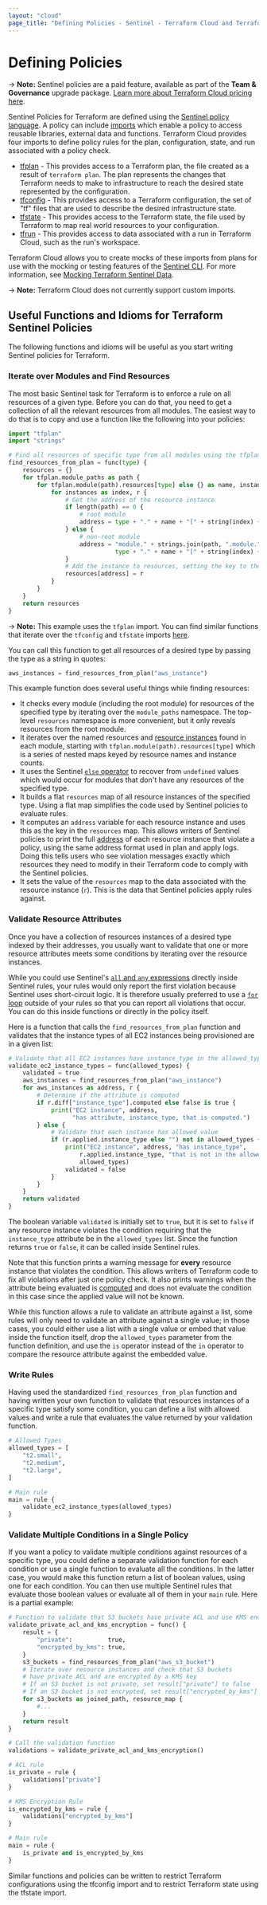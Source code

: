 ```yaml
---
layout: "cloud"
page_title: "Defining Policies - Sentinel - Terraform Cloud and Terraform Enterprise"
---
```


# Defining Policies

-> **Note:** Sentinel policies are a paid feature, available as part of the **Team & Governance** upgrade package. [Learn more about Terraform Cloud pricing here](https://www.hashicorp.com/products/terraform/pricing).

Sentinel Policies for Terraform are defined using the [Sentinel policy
language](https://docs.hashicorp.com/sentinel/language). A policy can include
[imports](https://docs.hashicorp.com/sentinel/concepts/imports) which enable a
policy to access reusable libraries, external data and functions. Terraform
Cloud provides four imports to define policy rules for the plan, configuration,
state, and run associated with a policy check.

- [tfplan](./tfplan.html) - This provides access to a Terraform plan, the file
  created as a result of `terraform plan`.	 The plan represents the changes
  that Terraform needs to make to infrastructure to reach the desired state
  represented by the configuration.
- [tfconfig](./tfconfig.html) - This provides access to a Terraform
  configuration, the set of "tf" files that are used to describe the desired
  infrastructure state.
- [tfstate](./tfstate.html) - This provides access to the Terraform state, the
  file used by Terraform to map real world resources to your configuration.
- [tfrun](./tfrun.html) - This provides access to data associated with a run
  in Terraform Cloud, such as the run's workspace.

Terraform Cloud allows you to create mocks of these imports from plans for use
with the mocking or testing features of the [Sentinel
CLI](https://docs.hashicorp.com/sentinel/commands). For more information, see
[Mocking Terraform Sentinel Data](../mock.html).

-> **Note:** Terraform Cloud does not currently support custom imports.

## Useful Functions and Idioms for Terraform Sentinel Policies

The following functions and idioms will be useful as you start writing Sentinel
policies for Terraform.

### Iterate over Modules and Find Resources

The most basic Sentinel task for Terraform is to enforce a rule on all resources
of a given type. Before you can do that, you need to get a collection of all the
relevant resources from all modules. The easiest way to do that is to copy and
use a function like the following into your policies:

```python
import "tfplan"
import "strings"

# Find all resources of specific type from all modules using the tfplan import
find_resources_from_plan = func(type) {
    resources = {}
    for tfplan.module_paths as path {
        for tfplan.module(path).resources[type] else {} as name, instances {
            for instances as index, r {
                # Get the address of the resource instance
                if length(path) == 0 {
                    # root module
                    address = type + "." + name + "[" + string(index) + "]"
                } else {
                    # non-root module
                    address = "module." + strings.join(path, ".module.") + "." +
                              type + "." + name + "[" + string(index) + "]"
                }
                # Add the instance to resources, setting the key to the address
                resources[address] = r
            }
        }
    }
    return resources
}
```

-> **Note:** This example uses the `tfplan` import. You can find similar
functions that iterate over the `tfconfig` and `tfstate` imports
[here](https://github.com/hashicorp/terraform-guides/tree/master/governance/second-generation/common-functions).

You can call this function to get all resources of a desired type by passing the
type as a string in quotes:

```python
aws_instances = find_resources_from_plan("aws_instance")
```

This example function does several useful things while finding resources:

- It checks every module (including the root module) for resources of the
  specified type by iterating over the `module_paths` namespace. The top-level
  `resources` namespace is more convenient, but it only reveals resources from
  the root module.
- It iterates over the named resources and [resource
  instances](/docs/language/expressions/references.html#resources)
  found in each module, starting with `tfplan.module(path).resources[type]`
  which is a series of nested maps keyed by resource names and instance counts.
- It uses the Sentinel [`else`
  operator](https://docs.hashicorp.com/sentinel/language/spec#else-operator) to
  recover from `undefined` values which would occur for modules that don't have
  any resources of the specified type.
- It builds a flat `resources` map of all resource instances of the specified
  type. Using a flat map simplifies the code used by Sentinel policies to
  evaluate rules.
- It computes an `address` variable for each resource instance and uses this as
  the key in the `resources` map. This allows writers of Sentinel policies to
  print the full [address](/docs/cli/state/resource-addressing.html) of each
  resource instance that violate a policy, using the same address format used in
  plan and apply logs. Doing this tells users who see violation messages exactly
  which resources they need to modify in their Terraform code to comply with the
  Sentinel policies.
- It sets the value of the `resources` map to the data associated with the
  resource instance (`r`). This is the data that Sentinel policies apply rules
  against.

### Validate Resource Attributes

Once you have a collection of resources instances of a desired type indexed by
their addresses, you usually want to validate that one or more resource
attributes meets some conditions by iterating over the resource instances.

While you could use Sentinel's [`all` and `any`
expressions](https://docs.hashicorp.com/sentinel/language/boolexpr#any-all-expressions)
directly inside Sentinel rules, your rules would only report the first violation
because Sentinel uses short-circuit logic. It is therefore usually preferred to
use a [`for` loop](https://docs.hashicorp.com/sentinel/language/loops) outside
of your rules so that you can report all violations that occur. You can do this
inside functions or directly in the policy itself.

Here is a function that calls the `find_resources_from_plan` function and
validates that the instance types of all EC2 instances being provisioned are in
a given list:

```python
# Validate that all EC2 instances have instance_type in the allowed_types list
validate_ec2_instance_types = func(allowed_types) {
    validated = true
    aws_instances = find_resources_from_plan("aws_instance")
    for aws_instances as address, r {
        # Determine if the attribute is computed
        if r.diff["instance_type"].computed else false is true {
            print("EC2 instance", address,
                  "has attribute, instance_type, that is computed.")
        } else {
            # Validate that each instance has allowed value
            if (r.applied.instance_type else "") not in allowed_types {
                print("EC2 instance", address, "has instance_type",
                    r.applied.instance_type, "that is not in the allowed list:",
                    allowed_types)
                validated = false
            }
        }
    }
    return validated
}
```

The boolean variable `validated` is initially set to `true`, but it is set to
`false` if any resource instance violates the condition requiring that the
`instance_type` attribute be in the `allowed_types` list. Since the function
returns `true` or `false`, it can be called inside Sentinel rules.

Note that this function prints a warning message for **every** resource instance
that violates the condition. This allows writers of Terraform code to fix all
violations after just one policy check. It also prints warnings when the
attribute being evaluated is
[computed](./tfplan.html#value-computed) and does
not evaluate the condition in this case since the applied value will not be
known.

While this function allows a rule to validate an attribute against a list, some
rules will only need to validate an attribute against a single value; in those
cases, you could either use a list with a single value or embed that value
inside the function itself, drop the `allowed_types` parameter from the function
definition, and use the `is` operator instead of the `in` operator to compare
the resource attribute against the embedded value.

### Write Rules

Having used the standardized `find_resources_from_plan` function and having
written your own function to validate that resources instances of a specific
type satisfy some condition, you can define a list with allowed values and write
a rule that evaluates the value returned by your validation function.

```python
# Allowed Types
allowed_types = [
    "t2.small",
    "t2.medium",
    "t2.large",
]

# Main rule
main = rule {
    validate_ec2_instance_types(allowed_types)
}

```

### Validate Multiple Conditions in a Single Policy

If you want a policy to validate multiple conditions against resources of a
specific type, you could define a separate validation function for each
condition or use a single function to evaluate all the conditions. In the latter
case, you would make this function return a list of boolean values, using one
for each condition.  You can then use multiple Sentinel rules that evaluate
those boolean values or evaluate all of them in your `main` rule. Here is a
partial example:

```python
# Function to validate that S3 buckets have private ACL and use KMS encryption
validate_private_acl_and_kms_encryption = func() {
    result = {
        "private":          true,
        "encrypted_by_kms": true,
    }
    s3_buckets = find_resources_from_plan("aws_s3_bucket")
    # Iterate over resource instances and check that S3 buckets
    # have private ACL and are encrypted by a KMS key
    # If an S3 bucket is not private, set result["private"] to false
    # If an S3 bucket is not encrypted, set result["encrypted_by_kms"] to false
    for s3_buckets as joined_path, resource_map {
        #...
    }
    return result
}

# Call the validation function
validations = validate_private_acl_and_kms_encryption()

# ACL rule
is_private = rule {
    validations["private"]
}

# KMS Encryption Rule
is_encrypted_by_kms = rule {
    validations["encrypted_by_kms"]
}

# Main rule
main = rule {
    is_private and is_encrypted_by_kms
}
```

Similar functions and policies can be written to restrict Terraform
configurations using the tfconfig import and to restrict Terraform state using
the tfstate import.
